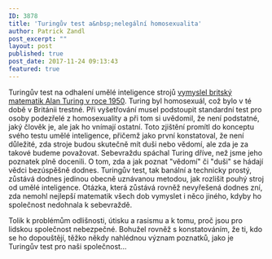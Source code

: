 ```yaml
---
ID: 3878
title: 'Turingův test a&nbsp;nelegální homosexualita'
author: Patrick Zandl
post_excerpt: ""
layout: post
published: true
post_date: 2017-11-24 09:13:43
featured: true
---
```

Turingův test na odhalení umělé inteligence strojů <a href="https://cs.wikipedia.org/wiki/Turingův_test">vymyslel britský matematik Alan Turing v roce 1950</a>. Turing byl homosexuál, což bylo v té době v Británii trestné. Při vyšetřování musel podstoupit standardní test pro osoby podezřelé z homosexuality a při tom si uvědomil, že není podstatné, jaký člověk je, ale jak ho vnímají ostatní. Toto zjištění promítl do konceptu svého testu umělé inteligence, přičemž jako první konstatoval, že není důležité, zda stroje budou skutečně mít duši nebo vědomí, ale zda je za takové budeme považovat.
Sebevraždu spáchal Turing dříve, než jsme jeho poznatek plně docenili. O tom, zda a jak poznat "vědomí" či "duši" se hádají vědci bezúspěšně dodnes. Turingův test, tak banální a technicky prostý, zůstává dodnes jedinou obecně uznávanou metodou, jak rozlišit pouhý stroj od umělé inteligence.
Otázka, která zůstává rovněž nevyřešená dodnes zní, zda nemohl nejlepší matematik všech dob vymyslet i něco jiného, kdyby ho společnost nedohnala k sebevraždě.

Tolik k problémům odlišnosti, útisku a rasismu a k tomu, proč jsou pro lidskou společnost nebezpečné. Bohužel rovněž s konstatováním, že ti, kdo se ho dopouštějí, těžko někdy nahlédnou význam poznatků, jako je Turingův test pro naši společnost...
